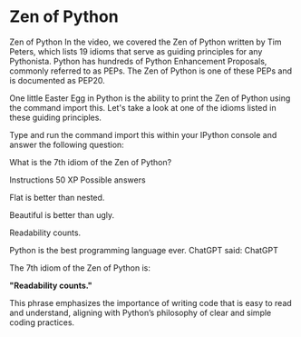 # Zen of Python

Zen of Python
In the video, we covered the Zen of Python written by Tim Peters, which lists 19 idioms that serve as guiding principles for any Pythonista. Python has hundreds of Python Enhancement Proposals, commonly referred to as PEPs. The Zen of Python is one of these PEPs and is documented as PEP20.

One little Easter Egg in Python is the ability to print the Zen of Python using the command import this. Let's take a look at one of the idioms listed in these guiding principles.

Type and run the command import this within your IPython console and answer the following question:

What is the 7th idiom of the Zen of Python?

Instructions
50 XP
Possible answers


Flat is better than nested.

Beautiful is better than ugly.

Readability counts.

Python is the best programming language ever.
ChatGPT said:
ChatGPT


The 7th idiom of the Zen of Python is:

**"Readability counts."**

This phrase emphasizes the importance of writing code that is easy to read and understand, aligning with Python’s philosophy of clear and simple coding practices.